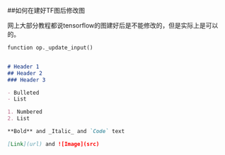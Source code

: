 ##如何在建好TF图后修改图

网上大部分教程都说tensorflow的图建好后是不能修改的，但是实际上是可以的。

```python
function op._update_input()
```

```markdown

# Header 1
## Header 2
### Header 3

- Bulleted
- List

1. Numbered
2. List

**Bold** and _Italic_ and `Code` text

[Link](url) and ![Image](src)
```